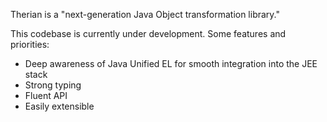 Therian is a "next-generation Java Object transformation library."

This codebase is currently under development.  Some features and priorities:

- Deep awareness of Java Unified EL for smooth integration into the JEE stack
- Strong typing
- Fluent API
- Easily extensible
